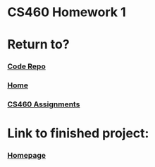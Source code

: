 # CS460 Homework 1

# Return to?
### [Code Repo](https://github.com/joshua-martinez95/joshua-martinez95.github.io/tree/master/homework1) 
### [Home](../index.md) 
### [CS460 Assignments](portMain-cs460.md) 

# Link to finished project:

### [Homepage]()
